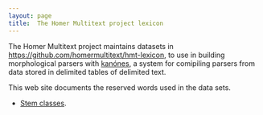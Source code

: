 ```yaml
---
layout: page
title:  The Homer Multitext project lexicon
---
```


The Homer Multitext project maintains datasets in <https://github.com/homermultitext/hmt-lexicon>, to use in building morphological parsers with [kanónes](https://neelsmith.github.io/kanones/), a system for comipiling parsers from data stored in delimited tables of delimited text.


This web site documents the reserved words used in the data sets.

-  [Stem classes](stemclasses).
